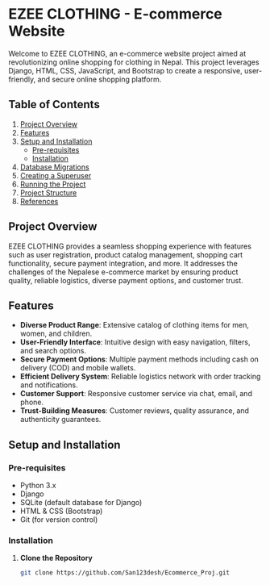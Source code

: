 # EZEE CLOTHING - E-commerce Website

Welcome to EZEE CLOTHING, an e-commerce website project aimed at revolutionizing online shopping for clothing in Nepal. This project leverages Django, HTML, CSS, JavaScript, and Bootstrap to create a responsive, user-friendly, and secure online shopping platform.

## Table of Contents
1. [Project Overview](#project-overview)
2. [Features](#features)
3. [Setup and Installation](#setup-and-installation)
    - [Pre-requisites](#pre-requisites)
    - [Installation](#installation)
4. [Database Migrations](#database-migrations)
5. [Creating a Superuser](#creating-a-superuser)
6. [Running the Project](#running-the-project)
7. [Project Structure](#project-structure)
8. [References](#references)

## Project Overview

EZEE CLOTHING provides a seamless shopping experience with features such as user registration, product catalog management, shopping cart functionality, secure payment integration, and more. It addresses the challenges of the Nepalese e-commerce market by ensuring product quality, reliable logistics, diverse payment options, and customer trust.

## Features

- **Diverse Product Range**: Extensive catalog of clothing items for men, women, and children.
- **User-Friendly Interface**: Intuitive design with easy navigation, filters, and search options.
- **Secure Payment Options**: Multiple payment methods including cash on delivery (COD) and mobile wallets.
- **Efficient Delivery System**: Reliable logistics network with order tracking and notifications.
- **Customer Support**: Responsive customer service via chat, email, and phone.
- **Trust-Building Measures**: Customer reviews, quality assurance, and authenticity guarantees.

## Setup and Installation

### Pre-requisites

- Python 3.x
- Django
- SQLite (default database for Django)
- HTML & CSS (Bootstrap)
- Git (for version control)

### Installation

1. **Clone the Repository**
   ```bash
   git clone https://github.com/San123desh/Ecommerce_Proj.git